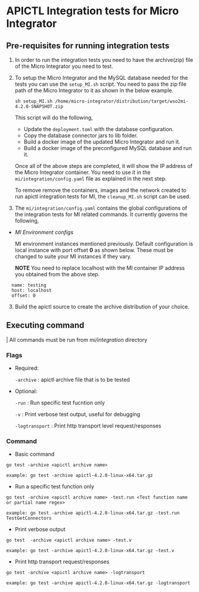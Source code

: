 # APICTL Integration tests for Micro Integrator

## Pre-requisites for running integration tests
1. In order to run the integration tests you need to have the archive(zip) file of the Micro Integrator you need to test.

2. To setup the Micro Integrator and the MySQL database needed for the tests you can use the `setup_MI.sh` script. You need to pass the zip file path of the Micro Integrator to it as shown in the below example.

   `sh setup_MI.sh /home/micro-integrator/distribution/target/wso2mi-4.2.0-SNAPSHOT.zip`

   This script will do the following,

      - Update the `deployment.toml` with the database configuration.
      - Copy the database connector jars to lib folder.
      - Build a docker image of the updated Micro Integrator and run it.
      - Build a docker image of the preconfigured MySQL database and run it.

   Once all of the above steps are completed, it will show the IP address of the Micro Integrator container. You need to use it in the `mi/integration/config.yaml` file as explained in the next step.

   To remove remove the containers, images and the network created to run apictl integration tests for MI, the `cleanup_MI.sh` script can be used.

3. The `mi/integration/config.yaml` contains the global configurations of the integration tests for MI related commands. It currently governs the following,

- *MI Environment configs* 

  MI environment instances mentioned previously. Default configuration is local instance with port offset **0** as shown below. These must be changed to suite your MI instances if they vary.
  
  **NOTE** You need to replace localhost with the MI container IP address you obtained from the above step.

 ```
   name: testing
   host: localhost
   offset: 0
```

3. Build the apictl source to create the archive distribution of your choice.


## Executing command

| All commands must be run from *mi/integration* directory

### Flags ###

- Required:

   `-archive` :  apictl archive file that is to be tested

- Optional:

   `-run` : Run specific test fucntion only

   `-v` : Print verbose test output, useful for debugging

   `-logtransport` : Print http transport level request/responses



### Command ###

- Basic command

```
go test -archive <apictl archive name>

example: go test -archive apictl-4.2.0-linux-x64.tar.gz

```

- Run a specific test function only

```
go test -archive <apictl archive name> -test.run <Test function name or partial name regex>

example: go test -archive apictl-4.2.0-linux-x64.tar.gz -test.run TestGetConnectors
```

- Print verbose output

```
go test  -archive <apictl archive name> -test.v

example: go test -archive apictl-4.2.0-linux-x64.tar.gz -test.v
```

- Print http transport request/responses

```
go test -archive <apictl archive name> -logtransport

example: go test -archive apictl-4.2.0-linux-x64.tar.gz -logtransport
```
